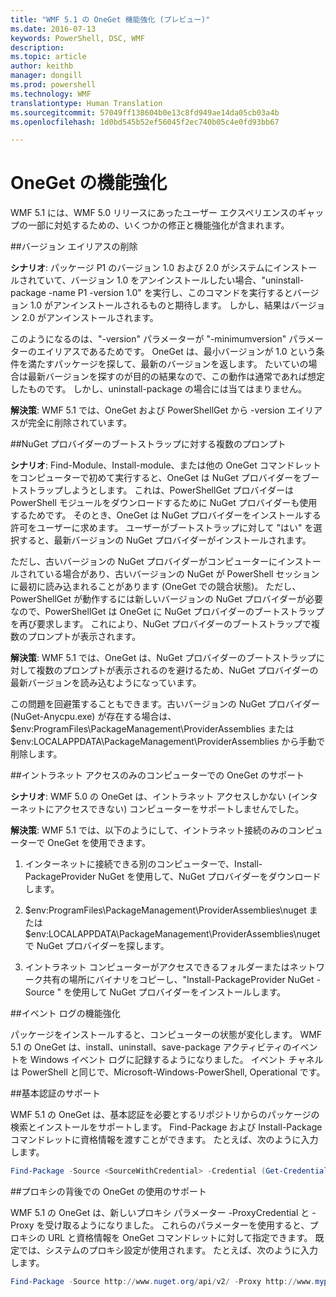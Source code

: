 ```yaml
---
title: "WMF 5.1 の OneGet 機能強化 (プレビュー)"
ms.date: 2016-07-13
keywords: PowerShell, DSC, WMF
description: 
ms.topic: article
author: keithb
manager: dongill
ms.prod: powershell
ms.technology: WMF
translationtype: Human Translation
ms.sourcegitcommit: 57049ff138604b0e13c8fd949ae14da05cb03a4b
ms.openlocfilehash: 1d0bd545b52ef56045f2ec740b05c4e0fd93bb67

---
```


# OneGet の機能強化
WMF 5.1 には、WMF 5.0 リリースにあったユーザー エクスペリエンスのギャップの一部に対処するための、いくつかの修正と機能強化が含まれます。 

##バージョン エイリアスの削除

**シナリオ**: パッケージ P1 のバージョン 1.0 および 2.0 がシステムにインストールされていて、バージョン 1.0 をアンインストールしたい場合、"uninstall-package -name P1 -version 1.0" を実行し、このコマンドを実行するとバージョン 1.0 がアンインストールされるものと期待します。 しかし、結果はバージョン 2.0 がアンインストールされます。 
    
このようになるのは、"-version" パラメーターが "-minimumversion" パラメーターのエイリアスであるためです。 OneGet は、最小バージョンが 1.0 という条件を満たすパッケージを探して、最新のバージョンを返します。 たいていの場合は最新バージョンを探すのが目的の結果なので、この動作は通常であれば想定したものです。 しかし、uninstall-package の場合には当てはまりません。
    
**解決策**: WMF 5.1 では、OneGet および PowerShellGet から -version エイリアスが完全に削除されています。 

##NuGet プロバイダーのブートストラップに対する複数のプロンプト

**シナリオ**: Find-Module、Install-module、または他の OneGet コマンドレットをコンピューターで初めて実行すると、OneGet は NuGet プロバイダーをブートストラップしようとします。 これは、PowerShellGet プロバイダーは PowerShell モジュールをダウンロードするために NuGet プロバイダーも使用するためです。 そのとき、OneGet は NuGet プロバイダーをインストールする許可をユーザーに求めます。 ユーザーがブートストラップに対して "はい" を選択すると、最新バージョンの NuGet プロバイダーがインストールされます。 
    
ただし、古いバージョンの NuGet プロバイダーがコンピューターにインストールされている場合があり、古いバージョンの NuGet が PowerShell セッションに最初に読み込まれることがあります (OneGet での競合状態)。 ただし、PowerShellGet が動作するには新しいバージョンの NuGet プロバイダーが必要なので、PowerShellGet は OneGet に NuGet プロバイダーのブートストラップを再び要求します。 これにより、NuGet プロバイダーのブートストラップで複数のプロンプトが表示されます。

**解決策**: WMF 5.1 では、OneGet は、NuGet プロバイダーのブートストラップに対して複数のプロンプトが表示されるのを避けるため、NuGet プロバイダーの最新バージョンを読み込むようになっています。

この問題を回避策することもできます。古いバージョンの NuGet プロバイダー (NuGet-Anycpu.exe) が存在する場合は、$env:ProgramFiles\PackageManagement\ProviderAssemblies または $env:LOCALAPPDATA\PackageManagement\ProviderAssemblies から手動で削除します。


##イントラネット アクセスのみのコンピューターでの OneGet のサポート

**シナリオ**: WMF 5.0 の OneGet は、イントラネット アクセスしかない (インターネットにアクセスできない) コンピューターをサポートしませんでした。

**解決策**: WMF 5.1 では、以下のようにして、イントラネット接続のみのコンピューターで OneGet を使用できます。

1. インターネットに接続できる別のコンピューターで、Install-PackageProvider NuGet を使用して、NuGet プロバイダーをダウンロードします。

2. $env:ProgramFiles\PackageManagement\ProviderAssemblies\nuget または $env:LOCALAPPDATA\PackageManagement\ProviderAssemblies\nuget で NuGet プロバイダーを探します。 

3. イントラネット コンピューターがアクセスできるフォルダーまたはネットワーク共有の場所にバイナリをコピーし、"Install-PackageProvider NuGet -Source <Path to folder>" を使用して NuGet プロバイダーをインストールします。


##イベント ログの機能強化

パッケージをインストールすると、コンピューターの状態が変化します。 WMF 5.1 の OneGet は、install、uninstall、save-package アクティビティのイベントを Windows イベント ログに記録するようになりました。 イベント チャネルは PowerShell と同じで、Microsoft-Windows-PowerShell, Operational です。

##基本認証のサポート

WMF 5.1 の OneGet は、基本認証を必要とするリポジトリからのパッケージの検索とインストールをサポートします。 Find-Package および Install-Package コマンドレットに資格情報を渡すことができます。 たとえば、次のように入力します。

``` PowerShell
Find-Package -Source <SourceWithCredential> -Credential (Get-Credential)
```
##プロキシの背後での OneGet の使用のサポート

WMF 5.1 の OneGet は、新しいプロキシ パラメーター -ProxyCredential と -Proxy を受け取るようになりました。 これらのパラメーターを使用すると、プロキシの URL と資格情報を OneGet コマンドレットに対して指定できます。 既定では、システムのプロキシ設定が使用されます。 たとえば、次のように入力します。

``` PowerShell
Find-Package -Source http://www.nuget.org/api/v2/ -Proxy http://www.myproxyserver.com -ProxyCredential (Get-Credential)
```



<!--HONumber=Aug16_HO3-->


